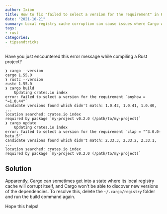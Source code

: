 ```yaml
---
author: Ixion
title: How to fix "failed to select a version for the requirement" in Rust's Cargo
date: "2021-10-21"
summary: Local registry cache corruption can cause issues where Cargo won't be able to find new versions of packages. Here's the solution.
tags: 
- rust
categories:
- tipsandtricks
---
```


Have you just encountered this error message while compiling a Rust project?

```log
❯ cargo --version
cargo 1.55.0
❯ rustc --version
rustc 1.55.0
❯ cargo build
    Updating crates.io index
error: failed to select a version for the requirement `anyhow = "=1.0.44"`
candidate versions found which didn't match: 1.0.42, 1.0.41, 1.0.40, ...
location searched: crates.io index
required by package `my-project v0.2.0 (/path/to/my-project)`
❯ cargo update
    Updating crates.io index
error: failed to select a version for the requirement `clap = "^3.0.0-beta.5"`
candidate versions found which didn't match: 2.33.3, 2.33.2, 2.33.1, ...
location searched: crates.io index
required by package `my-project v0.2.0 (/path/to/my-project)`
```

## Solution

Apparently, Cargo can sometimes get into a state where its local registry cache will corrupt itself, and Cargo won't be able to discover new versions of the dependencies. To resolve this, delete the `~/.cargo/registry` folder and run the build command again.

Hope this helps!
